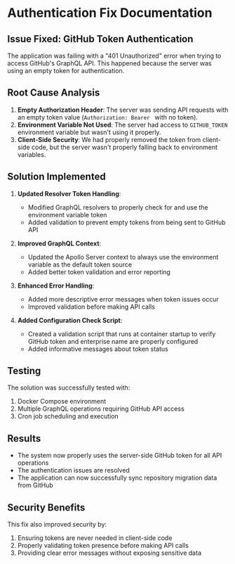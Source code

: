 # Authentication Fix Documentation

## Issue Fixed: GitHub Token Authentication

The application was failing with a "401 Unauthorized" error when trying to access GitHub's GraphQL API. This happened because the server was using an empty token for authentication.

## Root Cause Analysis

1. **Empty Authorization Header**: The server was sending API requests with an empty token value (`Authorization: Bearer ` with no token).
2. **Environment Variable Not Used**: The server had access to `GITHUB_TOKEN` environment variable but wasn't using it properly.
3. **Client-Side Security**: We had properly removed the token from client-side code, but the server wasn't properly falling back to environment variables.

## Solution Implemented

1. **Updated Resolver Token Handling**:
   - Modified GraphQL resolvers to properly check for and use the environment variable token
   - Added validation to prevent empty tokens from being sent to GitHub API

2. **Improved GraphQL Context**:
   - Updated the Apollo Server context to always use the environment variable as the default token source
   - Added better token validation and error reporting

3. **Enhanced Error Handling**:
   - Added more descriptive error messages when token issues occur
   - Improved validation before making API calls

4. **Added Configuration Check Script**:
   - Created a validation script that runs at container startup to verify GitHub token and enterprise name are properly configured
   - Added informative messages about token status

## Testing

The solution was successfully tested with:
1. Docker Compose environment
2. Multiple GraphQL operations requiring GitHub API access
3. Cron job scheduling and execution

## Results

- The system now properly uses the server-side GitHub token for all API operations
- The authentication issues are resolved
- The application can now successfully sync repository migration data from GitHub

## Security Benefits

This fix also improved security by:
1. Ensuring tokens are never needed in client-side code
2. Properly validating token presence before making API calls
3. Providing clear error messages without exposing sensitive data
